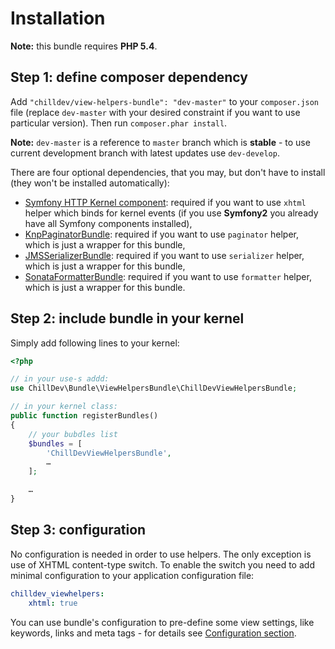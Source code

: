 <!---
# This file is part of the ChillDev ViewHelpers bundle.
#
# @author Rafał Wrzeszcz <rafal.wrzeszcz@wrzasq.pl>
# @copyright 2012 - 2013 © by Rafał Wrzeszcz - Wrzasq.pl.
# @version 0.1.3
# @since 0.0.1
# @package ChillDev\Bundle\ViewHelpersBundle
-->

# Installation

**Note:** this bundle requires **PHP 5.4**.

## Step 1: define composer dependency

Add `"chilldev/view-helpers-bundle": "dev-master"` to your `composer.json` file (replace `dev-master` with your desired constraint if you want to use particular version). Then run `composer.phar install`.

**Note:** `dev-master` is a reference to `master` branch which is **stable** - to use current development branch with latest updates use `dev-develop`.

There are four optional dependencies, that you may, but don't have to install (they won't be installed automatically):

-   [Symfony HTTP Kernel component](https://github.com/symfony/HttpKernel): required if you want to use `xhtml` helper which binds for kernel events (if you use **Symfony2** you already have all Symfony components installed),
-   [KnpPaginatorBundle](https://github.com/KnpLabs/KnpPaginatorBundle): required if you want to use `paginator` helper, which is just a wrapper for this bundle,
-   [JMSSerializerBundle](https://github.com/schmittjoh/JMSSerializerBundle): required if you want to use `serializer` helper, which is just a wrapper for this bundle,
-   [SonataFormatterBundle](https://github.com/sonata-project/SonataFormatterBundle): required if you want to use `formatter` helper, which is just a wrapper for this bundle.

## Step 2: include bundle in your kernel

Simply add following lines to your kernel:

```php
<?php

// in your use-s addd:
use ChillDev\Bundle\ViewHelpersBundle\ChillDevViewHelpersBundle;

// in your kernel class:
public function registerBundles()
{
    // your bubdles list
    $bundles = [
        'ChillDevViewHelpersBundle',
        …
    ];

    …
}
```

## Step 3: configuration

No configuration is needed in order to use helpers. The only exception is use of XHTML content-type switch. To enable the switch you need to add minimal configuration to your application configuration file:

```yaml
chilldev_viewhelpers:
    xhtml: true
```

You can use bundle's configuration to pre-define some view settings, like keywords, links and meta tags - for details see [Configuration section](./configuration.md).
